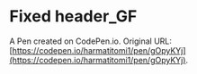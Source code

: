 # Fixed header_GF

A Pen created on CodePen.io. Original URL: [https://codepen.io/harmatitomi1/pen/gOpyKYj](https://codepen.io/harmatitomi1/pen/gOpyKYj).



